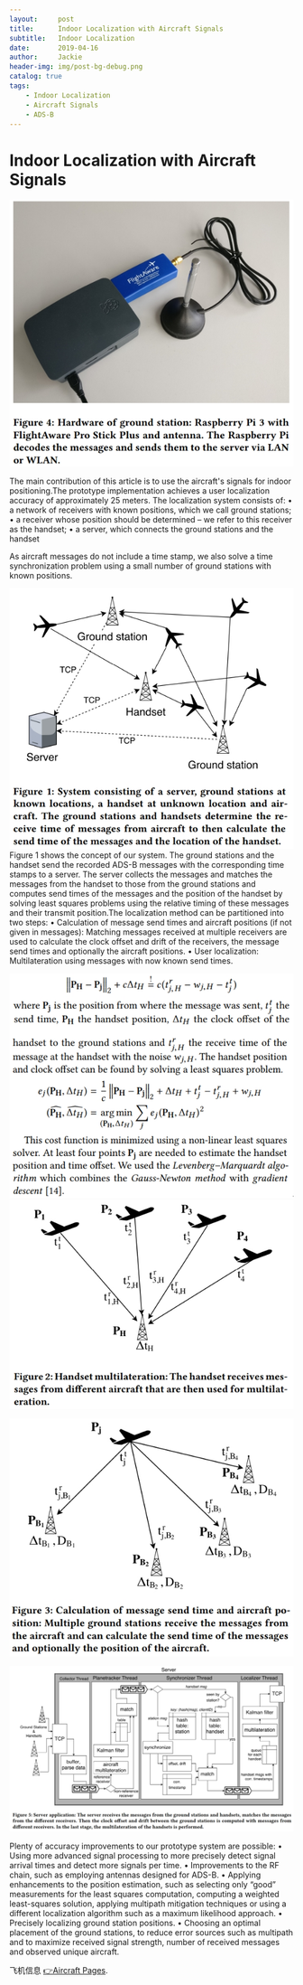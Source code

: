 ```yaml
---
layout:     post
title:      Indoor Localization with Aircraft Signals
subtitle:   Indoor Localization
date:       2019-04-16
author:     Jackie
header-img: img/post-bg-debug.png
catalog: true
tags:
    - Indoor Localization
    - Aircraft Signals
    - ADS-B
---
```


# Indoor Localization with Aircraft Signals

![](https://raw.githubusercontent.com/a416485164/a416485164.github.io/master/img/Aircraf1.jpg)

The main contribution of this article is to use the aircraft's signals for indoor positioning.The prototype implementation achieves a user localization accuracy of approximately 25 meters. 
The localization system consists of: 
• a network of receivers with known positions, which we call ground stations;
• a receiver whose position should be determined – we refer to this receiver as the handset;
• a server, which connects the ground stations and the handset

As aircraft messages do not include a time stamp, we also solve a time synchronization problem using a small number of ground stations with known positions.

![](https://raw.githubusercontent.com/a416485164/a416485164.github.io/master/img/Aircraf3.jpg)
Figure 1 shows the concept of our system. The ground stations and the handset send the recorded ADS-B messages with the corresponding time stamps to a server. The server collects the messages and matches the messages from the handset to those from the ground stations and computes send times of the messages and the position of the handset by solving least squares problems using the relative timing of these messages and their transmit position.The localization method can be partitioned into two steps:
• Calculation of message send times and aircraft positions (if not given in messages): Matching messages received at multiple receivers are used to calculate the clock offset and drift of the receivers, the message send times and optionally the aircraft positions.
• User localization: Multilateration using messages with now known send times.


![](https://raw.githubusercontent.com/a416485164/a416485164.github.io/master/img/Aircraf6.jpg)
![](https://raw.githubusercontent.com/a416485164/a416485164.github.io/master/img/Aircraf4.jpg)

![](https://raw.githubusercontent.com/a416485164/a416485164.github.io/master/img/Aircraf5.jpg)

![](https://raw.githubusercontent.com/a416485164/a416485164.github.io/master/img/Aircraf2.jpg)

Plenty of accuracy improvements to our prototype system are possible:
• Using more advanced signal processing to more precisely detect signal arrival times and detect more signals per time.
• Improvements to the RF chain, such as employing antennas designed for ADS-B.
• Applying enhancements to the position estimation, such as selecting only “good” measurements for the least squares computation, computing a weighted least-squares solution, applying multipath mitigation techniques or using a different localization algorithm such as a maximum likelihood approach.
• Precisely localizing ground station positions.
• Choosing an optimal placement of the ground stations, to reduce error sources such as multipath and to maximize received signal strength, number of received messages and observed unique aircraft.

 <p>飞机信息 <a href="https://www.flightradar24.com/49.83,29.29/8">👉Aircraft Pages</a>.




